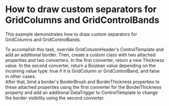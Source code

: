 # How to draw custom separators for GridColumns and GridControlBands


<p>This example demonstrates how to draw custom separators for GridColumns and GridControlBands.</p>
<p>To accomplish this task, override GridColumnHeader's ControlTemplate and add an additional border. Then, create a custom class with two attached properties and two converters. In the first converter, return a new Thickness value. In the second converter, return a Boolean value depending on the incoming value type: true if it is GridColumn or GridControlBand, and false in other cases.  <br />After that, bind a border's BorderBrush and BorderThickness properties to these attached properties using the first converter for the BorderThickness property and add an additional DataTrigger to ControlTemplate to change the border visibility using the second converter.</p>

<br/>


